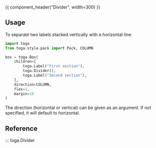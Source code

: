 {{ component_header("Divider", width=300) }}

## Usage

To separate two labels stacked vertically with a horizontal line:

```python
import toga
from toga.style.pack import Pack, COLUMN

box = toga.Box(
    children=[
        toga.Label("First section"),
        toga.Divider(),
        toga.Label("Second section"),
    ],
    direction=COLUMN,
    flex=1,
    margin=10
)
```

The direction (horizontal or vertical) can be given as an argument. If not specified, it will default to horizontal.

## Reference

::: toga.Divider
